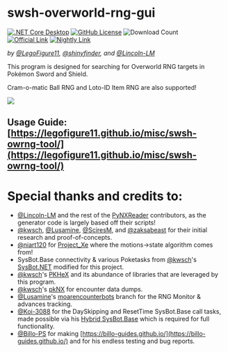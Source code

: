 # swsh-overworld-rng-gui
[![.NET Core Desktop](https://img.shields.io/github/actions/workflow/status/LegoFigure11/swsh-overworld-rng-gui/dotnet-desktop.yml?branch=main)](https://github.com/LegoFigure11/swsh-overworld-rng-gui/actions/workflows/dotnet-desktop.yml)
[![GitHub License](https://img.shields.io/github/license/legofigure11/swsh-overworld-rng-gui?color=ff69b4)](https://github.com/LegoFigure11/swsh-overworld-rng-gui/blob/main/LICENSE)
![Download Count](https://img.shields.io/github/downloads/LegoFigure11/swsh-overworld-rng-gui/total?color=E60012&label=total%20downloads&logo=nintendo-switch)
<br />
[![Official Link](https://img.shields.io/badge/Official%20Release-Download-brightgreen)](https://github.com/LegoFigure11/swsh-overworld-rng-gui/releases/latest)
[![Nightly Link](https://img.shields.io/badge/Latest%20Commit-Direct%20Download-blue)](https://nightly.link/LegoFigure11/swsh-overworld-rng-gui/workflows/dotnet-desktop/main/SWSH-Overworld-RNG-GUI.zip)


_by [@LegoFigure11](https://github.com/LegoFigure11/), [@shinyfinder](https://github.com/shinyfinder/), and [@Lincoln-LM](https://github.com/Lincoln-LM/)_

This program is designed for searching for Overworld RNG targets in Pokémon Sword and Shield.

Cram-o-matic Ball RNG and Loto-ID Item RNG are also supported!

![](https://i.imgur.com/0TArQxr.png)

## Usage Guide: [https://legofigure11.github.io/misc/swsh-owrng-tool/](https://legofigure11.github.io/misc/swsh-owrng-tool/)

Special thanks and credits to:
=====

- [@Lincoln-LM](https://github.com/Lincoln-LM/) and the rest of the [PyNXReader](https://github.com/Lincoln-LM/PyNXReader) contributors, as the generator code is largely based off their scripts!
- [@kwsch](https://github.com/kwsch/), [@Lusamine](https://github.com/Lusamine/), [@SciresM](https://github.com/sciresm/), and [@zaksabeast](https://github.com/zaksabeast/) for their initial research and proof-of-concepts.
- [@niart120](https://github.com/niart120/) for [Project_Xe](https://github.com/niart120/Project_Xe) where the motions->state algorithm comes from!
- SysBot.Base connectivity & various Poketasks from [@kwsch](https://github.com/kwsch)'s [SysBot.NET](https://github.com/kwsch/SysBot.NET) modified for this project.
- [@kwsch](https://github.com/kwsch)'s [PKHeX](https://github.com/kwsch/PKHeX/) and its abundance of libraries that are leveraged by this program.
- [@kwsch](https://github.com/kwsch)'s [pkNX](https://github.com/kwsch/pkNX) for encounter data dumps.
- [@Lusamine](https://github.com/Lusamine/)'s [moarencounterbots](https://github.com/Lusamine/SysBot.NET/tree/moarencounterbots) branch for the RNG Monitor & advances tracking.
- [@Koi-3088](https://github.com/Koi-3088) for the DaySkipping and ResetTime SysBot.Base call tasks, made possible via his [Hybrid SysBot.Base](https://github.com/Koi-3088/sys-usb-botbase) which is required for full functionality.
- [@Billo-PS](https://github.com/Billo-PS) for making [https://billo-guides.github.io/](https://billo-guides.github.io/) and for his endless testing and bug reports.
